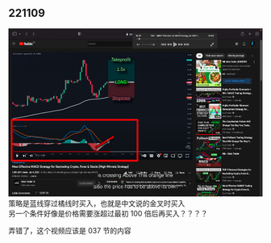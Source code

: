 ## 221109

<img src='./img/2022-11-09-15-02-57.png' height=333px></img>  
策略是蓝线穿过橘线时买入，也就是中文说的金叉时买入  
另一个条件好像是价格需要涨超过最初 100 倍后再买入？？？？

弄错了，这个视频应该是 037 节的内容
